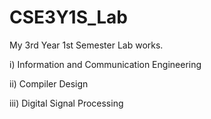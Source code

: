 # CSE3Y1S_Lab

My 3rd Year 1st Semester Lab works.

i) Information and Communication Engineering

ii) Compiler Design

iii) Digital Signal Processing
